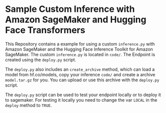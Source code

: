 # Sample Custom Inference with Amazon SageMaker and Hugging Face Transformers


This Repository contains a example for using a custom `inference.py` with Amazon SageMaker and the Hugging Face Inference Toolkit for Amazon SageMaker. 
The custom `inference.py` is located in `code/`. The Endpoint is created using the `deploy.py` script.  

The `deploy.py` also includes an `create_archive` method, which can load a model from hf.co/models, copy your inference `code/` and create a archive `model.tar.gz` for you. You can upload or use this archive with the `deploy.py` script.  

The `deploy.py` script can be used to test your endpoint locally or to deploy it to sagemaker. For testing it locally you need to change the var `LOCAL` in the `deploy` method to `TRUE`. 
